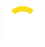 <h1 align="center">
  <a href="https://github.com/WolFWarr1oR/wolfwarrior.dev">
    <img src="docs/images/logo.svg" alt="Logo" width="100" height="100">
  </a>
</h1>